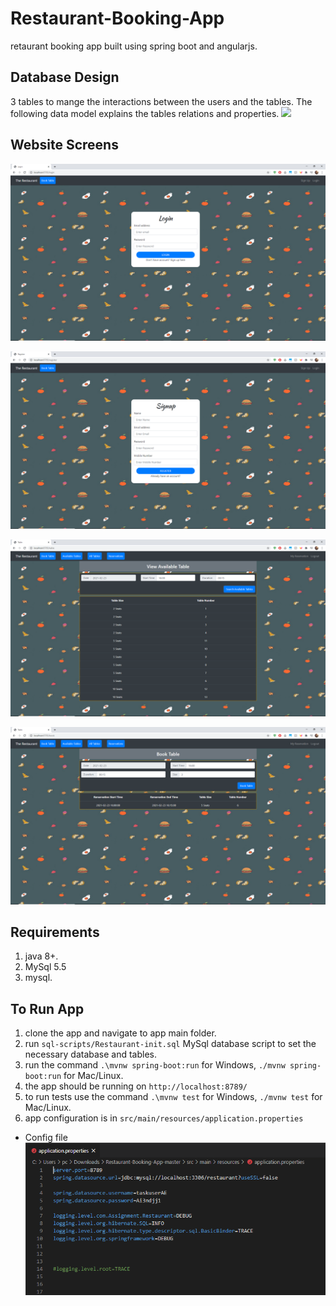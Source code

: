 # Restaurant-Booking-App
retaurant booking app built using spring boot and angularjs. 



## Database Design 
3 tables to mange the interactions between the users and the tables.
The following data model explains the tables relations and properties. 
![](project_presentation_images/ER.png?raw=true)

## Website Screens

![](presentation-images/screens-1.png?raw=true)
<br>

![](presentation-images/screens-2.png?raw=true)
<br>

![](presentation-images/screens-3.png?raw=true)
<br>

![](presentation-images/screens-4.png?raw=true)
<br>


## Requirements
1. java 8+.
2. MySql 5.5
3. mysql.


## To Run App
1. clone the app and navigate to app main folder.  
2. run `sql-scripts/Restaurant-init.sql` MySql database script to set the necessary database and tables. 
3. run the command `.\mvnw spring-boot:run` for Windows,  `./mvnw spring-boot:run` for Mac/Linux.
4. the app should be running on `http://localhost:8789/`
5. to run tests use the command `.\mvnw test` for Windows,  `./mvnw test` for Mac/Linux.
6. app configuration is in `src/main/resources/application.properties`

- Config file
![](presentation-images/config.png?raw=true)
<br>


